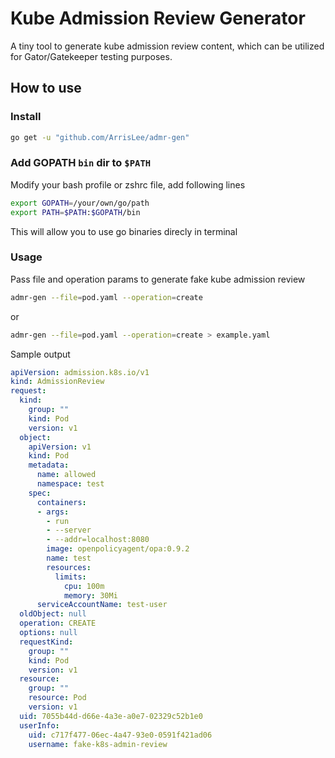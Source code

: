 # Kube Admission Review Generator
A tiny tool to generate kube admission review content, which can be utilized for Gator/Gatekeeper testing purposes.

## How to use

### Install

```sh
go get -u "github.com/ArrisLee/admr-gen"
```

### Add GOPATH `bin` dir to `$PATH`
Modify your bash profile or zshrc file, add following lines

```sh
export GOPATH=/your/own/go/path
export PATH=$PATH:$GOPATH/bin

```
This will allow you to use go binaries direcly in terminal


### Usage

Pass file and operation params to generate fake kube admission review

```sh
admr-gen --file=pod.yaml --operation=create
```
or

```sh
admr-gen --file=pod.yaml --operation=create > example.yaml
```

Sample output

```yaml
apiVersion: admission.k8s.io/v1
kind: AdmissionReview
request:
  kind:
    group: ""
    kind: Pod
    version: v1
  object:
    apiVersion: v1
    kind: Pod
    metadata:
      name: allowed
      namespace: test
    spec:
      containers:
      - args:
        - run
        - --server
        - --addr=localhost:8080
        image: openpolicyagent/opa:0.9.2
        name: test
        resources:
          limits:
            cpu: 100m
            memory: 30Mi
      serviceAccountName: test-user
  oldObject: null
  operation: CREATE
  options: null
  requestKind:
    group: ""
    kind: Pod
    version: v1
  resource:
    group: ""
    resource: Pod
    version: v1
  uid: 7055b44d-d66e-4a3e-a0e7-02329c52b1e0
  userInfo:
    uid: c717f477-06ec-4a47-93e0-0591f421ad06
    username: fake-k8s-admin-review
```